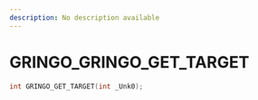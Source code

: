 ```yaml
---
description: No description available 
---
```


# GRINGO\_GRINGO_GET_TARGET

```cpp
int GRINGO_GET_TARGET(int _Unk0);
```